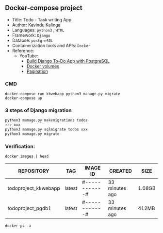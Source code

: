 ## Docker-compose project
- Title: Todo - Task writing App
- Author: Kavindu Kalinga
- Languages: `python3` , `HTML`
- Framework: `Django`
- Databse: `postgreSQL`
- Containerization tools and APIs: `Docker`
- Reference:
  - YouTube:
    - [Build Django To-Do App with PostgreSQL](https://youtu.be/Nnoxz9JGdLU?si=s_GEqClwIGInNs9i)
    - [Docker volumes](https://www.youtube.com/watch?v=eJrR1X38pk4)
    - [Pagination](https://www.youtube.com/watch?v=N-PB-HMFmdo)    

### CMD
```docker
docker-compose run kkwebapp python3 manage.py migrate
docker-compose up
```

### 3 steps of Django migration
```bash
python3 manage.py makemigrations todos
>>> xxx
python3 manage.py sqlmigrate todos xxx
python3 manage.py migrate
```
### Verification:
```
docker images | head
```
| REPOSITORY                         | TAG     | IMAGE ID       | CREATED          | SIZE   |
| ---------------------------------- | ------- | -------------- | ---------------- | ------ |
| todoproject_kkwebapp               | latest  | #------------# | 33 minutes ago   | 1.08GB |
| todoproject_pgdb1                  | latest  | #------------# | 33 minutes ago   | 412MB  |

```
docker ps -a
```
